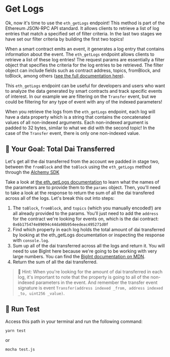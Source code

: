 # Get Logs

Ok, now it's time to use the `eth_getLogs` endpoint! This method is part of the Ethereum JSON-RPC API standard. It allows clients to retrieve a list of log entries that match a specified set of filter criteria. In the last two stages we have set our filter criteria by building the first two topics!

When a smart contract emits an event, it generates a log entry that contains information about the event. The `eth_getLogs` endpoint allows clients to retrieve a list of these log entries! The request params are essentially a filter object that specifies the criteria for the log entries to be retrieved. The filter object can include fields such as contract address, topics, fromBlock, and toBlock, among others ([see the full documentation here](https://docs.alchemy.com/reference/eth-getlogs)).

This `eth_getLogs` endpoint can be useful for developers and users who want to analyze the data generated by smart contracts and track specific events of interest. In our example we are filtering on the `Transfer` event, but we could be filtering for any type of event with any of the indexed parameters!

When you retrieve the logs from the `eth_getLogs` endpoint, each log will have a data property which is a string that contains the concatenated values of all non-indexed arguments. Each non-indexed argument is padded to 32 bytes, similar to what we did with the second topic! In the case of the `Transfer` event, there is only one non-indexed value.

## 🏁 Your Goal: Total Dai Transferred

Let's get all the dai transferred from the account we padded in stage two, between the `fromBlock` and the `toBlock` using the `eth_getLogs` method through the [Alchemy SDK](https://docs.alchemy.com/reference/alchemy-sdk-quickstart!)

Take a look at [the eth_getLogs documentation](https://docs.alchemy.com/reference/eth-getlogs) to learn what the names of the parameters are to provide them to the `params` object. Then, you'll need to take a look at the response to return the sum of all the dai transfered across all of the logs. Let's break this out into steps:

1. The `toBlock`, `fromBlock`, and `topics` (which you manually encoded!) are all already provided to the params. You'll just need to add the `address` for the contract we're looking for events on, which is the dai contract: `0x6b175474e89094c44da98b954eedeac495271d0f`
2. Find which property in each log holds the total amount of dai transferred by looking at the eth_getLogs documentation or inspecting the response with `console.log`.
3. Sum up all of the dai transferred across all the logs and return it. You will need to use BigInt here because we're going to be working with very large numbers. You can find the [BigInt documentation on MDN](https://docs.alchemy.com/reference/eth-getlogs).
4. Return the sum of all the dai transferred.

> 🧐 Hint: When you're looking for the amount of dai transferred in each log, it's important to note that the property   is going to all of the non-indexed parameters in the event. And remember the transfer event signature is event `Transfer(address indexed _from, address indexed _to, uint256 _value)`.

## 🧪 Run Test

Access this path in your terminal and run the following command:

```bash
yarn test
```

or

```bash
mocha test.js
```
